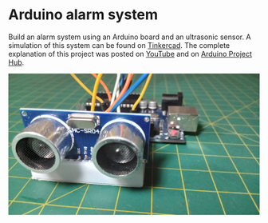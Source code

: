 # Arduino alarm system
Build an alarm system using an Arduino board and an ultrasonic sensor. A simulation of this system can be found on [Tinkercad](https://www.tinkercad.com/things/eO64BUKZK2q-alarm-system-schematics). The complete explanation of this project was posted on [YouTube](https://www.youtube.com/watch?v=Hbaq_HLNaoU) and on [Arduino Project Hub]().

![Alarm system with Arduino and ultrasonic sensor](https://github.com/lucasfernadochannel/arduino-alarm-system/blob/main/photos/20240502_221719.jpg)
